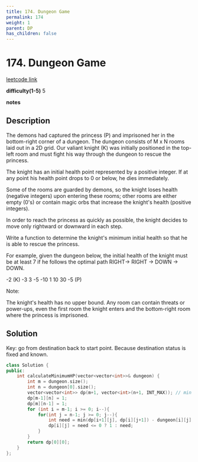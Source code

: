 ```yaml
---
title: 174. Dungeon Game
permalink: 174
weight: 1
parent: DP
has_children: false
---
```

# 174. Dungeon Game
[leetcode link](https://leetcode.com/problems/dungeon-game/)

**difficulty(1-5)** 
5

**notes**   


## Description
The demons had captured the princess (P) and imprisoned her in the bottom-right corner of a dungeon. The dungeon consists of M x N rooms laid out in a 2D grid. Our valiant knight (K) was initially positioned in the top-left room and must fight his way through the dungeon to rescue the princess.

The knight has an initial health point represented by a positive integer. If at any point his health point drops to 0 or below, he dies immediately.

Some of the rooms are guarded by demons, so the knight loses health (negative integers) upon entering these rooms; other rooms are either empty (0's) or contain magic orbs that increase the knight's health (positive integers).

In order to reach the princess as quickly as possible, the knight decides to move only rightward or downward in each step.

 

Write a function to determine the knight's minimum initial health so that he is able to rescue the princess.

For example, given the dungeon below, the initial health of the knight must be at least 7 if he follows the optimal path RIGHT-> RIGHT -> DOWN -> DOWN.

-2 (K)	-3	3
-5	-10	1
10	30	-5 (P)
 

Note:

The knight's health has no upper bound.
Any room can contain threats or power-ups, even the first room the knight enters and the bottom-right room where the princess is imprisoned.

## Solution
Key: go from destination back to start point. Because destination status is fixed and known.

```c++
class Solution {
public:
    int calculateMinimumHP(vector<vector<int>>& dungeon) {
        int m = dungeon.size();
        int n = dungeon[0].size();
        vector<vector<int>> dp(m+1, vector<int>(n+1, INT_MAX)); // min hp needed at [i][j]
        dp[m-1][n] = 1;
        dp[m][n-1] = 1;
        for (int i = m-1; i >= 0; i--){
            for(int j = n-1; j >= 0; j--){
                int need = min(dp[i+1][j], dp[i][j+1]) - dungeon[i][j];
                dp[i][j] = need <= 0 ? 1 : need;
            }
        }
        return dp[0][0];
    }
};
```


